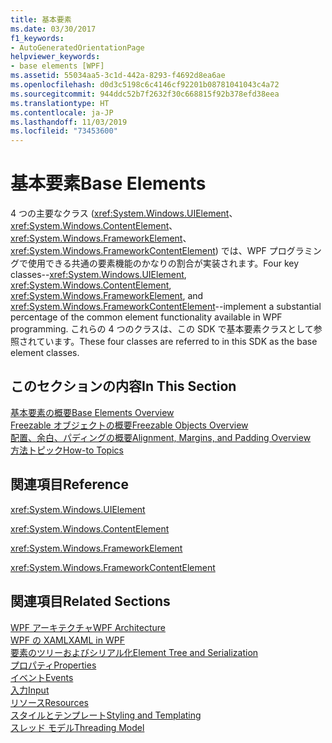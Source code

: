 ```yaml
---
title: 基本要素
ms.date: 03/30/2017
f1_keywords:
- AutoGeneratedOrientationPage
helpviewer_keywords:
- base elements [WPF]
ms.assetid: 55034aa5-3c1d-442a-8293-f4692d8ea6ae
ms.openlocfilehash: d0d3c5198c6c4146cf92201b08781041043c4a72
ms.sourcegitcommit: 944ddc52b7f2632f30c668815f92b378efd38eea
ms.translationtype: HT
ms.contentlocale: ja-JP
ms.lasthandoff: 11/03/2019
ms.locfileid: "73453600"
---
```

# <a name="base-elements"></a><span data-ttu-id="200ac-102">基本要素</span><span class="sxs-lookup"><span data-stu-id="200ac-102">Base Elements</span></span>
<span data-ttu-id="200ac-103">4 つの主要なクラス (<xref:System.Windows.UIElement>、<xref:System.Windows.ContentElement>、<xref:System.Windows.FrameworkElement>、<xref:System.Windows.FrameworkContentElement>) では、WPF プログラミングで使用できる共通の要素機能のかなりの割合が実装されます。</span><span class="sxs-lookup"><span data-stu-id="200ac-103">Four key classes--<xref:System.Windows.UIElement>, <xref:System.Windows.ContentElement>, <xref:System.Windows.FrameworkElement>, and <xref:System.Windows.FrameworkContentElement>--implement a substantial percentage of the common element functionality available in WPF programming.</span></span> <span data-ttu-id="200ac-104">これらの 4 つのクラスは、この SDK で基本要素クラスとして参照されています。</span><span class="sxs-lookup"><span data-stu-id="200ac-104">These four classes are referred to in this SDK as the base element classes.</span></span>  
  
## <a name="in-this-section"></a><span data-ttu-id="200ac-105">このセクションの内容</span><span class="sxs-lookup"><span data-stu-id="200ac-105">In This Section</span></span>  
 [<span data-ttu-id="200ac-106">基本要素の概要</span><span class="sxs-lookup"><span data-stu-id="200ac-106">Base Elements Overview</span></span>](base-elements-overview.md)  
 [<span data-ttu-id="200ac-107">Freezable オブジェクトの概要</span><span class="sxs-lookup"><span data-stu-id="200ac-107">Freezable Objects Overview</span></span>](freezable-objects-overview.md)  
 [<span data-ttu-id="200ac-108">配置、余白、パディングの概要</span><span class="sxs-lookup"><span data-stu-id="200ac-108">Alignment, Margins, and Padding Overview</span></span>](alignment-margins-and-padding-overview.md)  
 [<span data-ttu-id="200ac-109">方法トピック</span><span class="sxs-lookup"><span data-stu-id="200ac-109">How-to Topics</span></span>](base-elements-how-to-topics.md)  
  
## <a name="reference"></a><span data-ttu-id="200ac-110">関連項目</span><span class="sxs-lookup"><span data-stu-id="200ac-110">Reference</span></span>  
 <xref:System.Windows.UIElement>  
  
 <xref:System.Windows.ContentElement>  
  
 <xref:System.Windows.FrameworkElement>  
  
 <xref:System.Windows.FrameworkContentElement>  
  
## <a name="related-sections"></a><span data-ttu-id="200ac-111">関連項目</span><span class="sxs-lookup"><span data-stu-id="200ac-111">Related Sections</span></span>  
 [<span data-ttu-id="200ac-112">WPF アーキテクチャ</span><span class="sxs-lookup"><span data-stu-id="200ac-112">WPF Architecture</span></span>](wpf-architecture.md)  
  [<span data-ttu-id="200ac-113">WPF の XAML</span><span class="sxs-lookup"><span data-stu-id="200ac-113">XAML in WPF</span></span>](xaml-in-wpf.md)  
  [<span data-ttu-id="200ac-114">要素のツリーおよびシリアル化</span><span class="sxs-lookup"><span data-stu-id="200ac-114">Element Tree and Serialization</span></span>](element-tree-and-serialization.md)  
  [<span data-ttu-id="200ac-115">プロパティ</span><span class="sxs-lookup"><span data-stu-id="200ac-115">Properties</span></span>](properties-wpf.md)  
  [<span data-ttu-id="200ac-116">イベント</span><span class="sxs-lookup"><span data-stu-id="200ac-116">Events</span></span>](events-wpf.md)  
  [<span data-ttu-id="200ac-117">入力</span><span class="sxs-lookup"><span data-stu-id="200ac-117">Input</span></span>](input-wpf.md)  
  [<span data-ttu-id="200ac-118">リソース</span><span class="sxs-lookup"><span data-stu-id="200ac-118">Resources</span></span>](resources-wpf.md)  
  [<span data-ttu-id="200ac-119">スタイルとテンプレート</span><span class="sxs-lookup"><span data-stu-id="200ac-119">Styling and Templating</span></span>](../../../desktop-wpf/fundamentals/styles-templates-overview.md)  
  [<span data-ttu-id="200ac-120">スレッド モデル</span><span class="sxs-lookup"><span data-stu-id="200ac-120">Threading Model</span></span>](threading-model.md)
